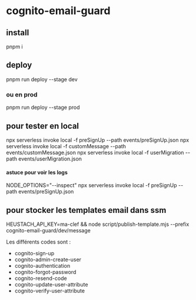 # cognito-email-guard

## install
pnpm i

## deploy
pnpm run deploy --stage dev

### ou en prod
pnpm run deploy --stage prod

## pour tester en local
npx serverless invoke local -f preSignUp --path events/preSignUp.json
npx serverless invoke local -f customMessage --path events/customMessage.json
npx serverless invoke local -f userMigration --path events/userMigration.json

#### astuce pour voir les logs
NODE_OPTIONS="--inspect" npx serverless invoke local -f preSignUp --path events/preSignUp.json

## pour stocker les templates email dans ssm
HEUSTACH_API_KEY=ma-clef && node script/publish-template.mjs --prefix cognito-email-guard/dev/message

Les différents codes sont : 
 - cognito-sign-up
 - cognito-admin-create-user
 - cognito-authentication
 - cognito-forgot-password
 - cognito-resend-code
 - cognito-update-user-attribute
 - cognito-verify-user-attribute